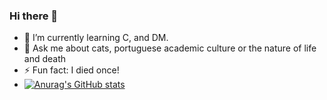 ### Hi there 👋

- 🌱 I’m currently learning C, and DM.
- 💬 Ask me about cats, portuguese academic culture or the nature of life and death
- ⚡ Fun fact: I died once!
- [![Anurag's GitHub stats](https://github-readme-stats.vercel.app/api?username=TasteTheCC&count_private=true&show_icons=true&theme=highcontrast)](https://github.com/anuraghazra/github-readme-stats)
